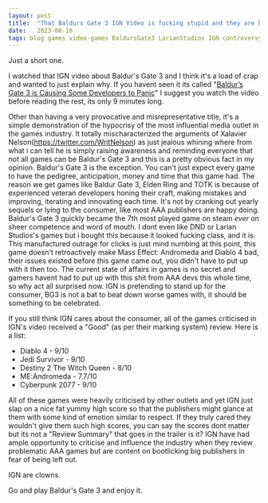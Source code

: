 ```yaml
---
layout: post
title:  "That Baldurs Gate 3 IGN Video is fucking stupid and they are hypocrites"
date:   2023-08-16
tags: blog games video-games BaldursGate3 LarianStudios IGN controversy
---
```


Just a short one.

I watched that IGN video about Baldur's Gate 3 and I think it's a load of crap and wanted to just explain why. If you havent seen it its called "<a href = "https://www.youtube.com/watch?v=iWdZhKFtxKg">Baldur’s Gate 3 is Causing Some Developers to Panic</a>" I suggest you watch the video before reading the rest, its only 9 minutes long.

Other than having a very provocative and misrepresentative title, it's a simple demonstration of the hypocrisy of the most influential media outlet in the games industry. It totally mischaracterized the arguments of Xalavier Nelson(<a href ="https://twitter.com/WritNelson">https://twitter.com/WritNelson</a>) as just jealous whining where from what i can tell he is simply raising awareness and reminding everyone that not all games can be Baldur's Gate 3 and this is a pretty obvious fact in my opinion. Baldur's Gate 3 is the exception. You can't just expect every game to have the pedigree, anticipation, money and time that this game had. The reason we get games like Baldur Gate 3, Elden Ring and TOTK is because of experienced veteran developers honing their craft, making mistakes and improving, iterating and innovating each time. It's not by cranking out yearly sequels or lying to the consumer, like most AAA publishers are happy doing. Baldur's Gate 3 quickly became the 7th most played game on steam *ever* on sheer competence and word of mouth. I dont even like DND or Larian Studios's games but i bought this because it looked fucking class, and it is. This manufactured outrage for clicks is just mind numbing at this point, this game doesn’t retroactively make Mass Effect: Andromeda and Diablo 4 bad, their issues existed before this game came out, you didn't have to put up with it then too. The current state of affairs in games is no secret and gamers havent had to put up with this shit from AAA devs this whole time, so why act all surprised now. IGN is pretending to stand up for the consumer, BG3 is not a bat to beat down worse games with, it should be something to be celebrated.

If you still think IGN cares about the consumer, all of the games criticised in IGN's video received a "Good" (as per their marking system) review. Here is a list:

- Diablo 4 - 9/10
- Jedi Survivor - 9/10
- Destiny 2 The Witch Queen - 8/10
- ME:Andromeda - 7.7/10
- Cyberpunk 2077 - 9/10

All of these games were heavily criticised by other outlets and yet IGN just slap on a nice fat yummy high score so that the publishers might glance at them with some kind of emotion similar to respect. If they truly cared they wouldn't give them such high scores, you can say the scores dont matter but its not a "Review Summary" that goes in the trailer is it? IGN have had ample opportunity to criticise and influence the industry when they review problematic AAA games but are content on bootlicking big publishers in fear of being left out.

IGN are clowns.

Go and play Baldur's Gate 3 and enjoy it.


